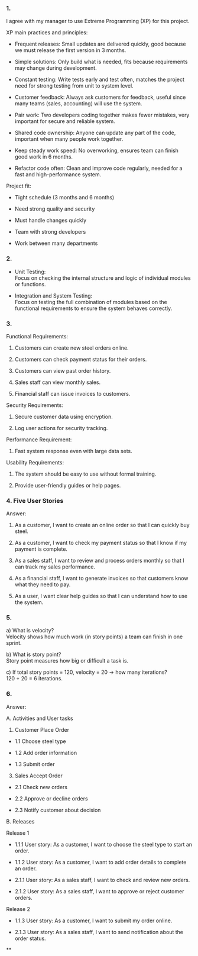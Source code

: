 ### 1. 

I agree with my manager to use Extreme Programming (XP) for this project.

XP main practices and principles:

- Frequent releases: Small updates are delivered quickly, good because we must release the first version in 3 months.  
      
    
- Simple solutions: Only build what is needed, fits because requirements may change during development.  
      
    
- Constant testing: Write tests early and test often, matches the project need for strong testing from unit to system level.  
      
    
- Customer feedback: Always ask customers for feedback, useful since many teams (sales, accounting) will use the system.  
      
    
- Pair work: Two developers coding together makes fewer mistakes, very important for secure and reliable system.  
      
    
- Shared code ownership: Anyone can update any part of the code, important when many people work together.  
      
    
- Keep steady work speed: No overworking, ensures team can finish good work in 6 months.  
      
    
- Refactor code often: Clean and improve code regularly, needed for a fast and high-performance system.  
      
    

Project fit:

- Tight schedule (3 months and 6 months)  
      
    
- Need strong quality and security  
      
    
- Must handle changes quickly  
      
    
- Team with strong developers  
      
    
- Work between many departments  
      
    

  

### 2. 

- Unit Testing:  
    Focus on checking the internal structure and logic of individual modules or functions.  
      
    
- Integration and System Testing:  
    Focus on testing the full combination of modules based on the functional requirements to ensure the system behaves correctly.  
      
    

  
  

### 3. 

Functional Requirements:

1. Customers can create new steel orders online.  
      
    
2. Customers can check payment status for their orders.  
      
    
3. Customers can view past order history.  
      
    
4. Sales staff can view monthly sales.  
      
    
5. Financial staff can issue invoices to customers.  
      
    

Security Requirements:

1. Secure customer data using encryption.  
      
    
2. Log user actions for security tracking.  
      
    

Performance Requirement:

1. Fast system response even with large data sets.  
      
    

Usability Requirements:

1. The system should be easy to use without formal training.  
      
    
2. Provide user-friendly guides or help pages.  
      
    

  

### 4. Five User Stories

Answer:

1. As a customer, I want to create an online order so that I can quickly buy steel.  
      
    
2. As a customer, I want to check my payment status so that I know if my payment is complete.  
      
    
3. As a sales staff, I want to review and process orders monthly so that I can track my sales performance.  
      
    
4. As a financial staff, I want to generate invoices so that customers know what they need to pay.  
      
    
5. As a user, I want clear help guides so that I can understand how to use the system.  
      
    

  

### 5. 

a) What is velocity?  
Velocity shows how much work (in story points) a team can finish in one sprint.

b) What is story point?  
Story point measures how big or difficult a task is.

c) If total story points = 120, velocity = 20 → how many iterations?  
120 ÷ 20 = 6 iterations.

  

### 6. 

Answer:

  

A. Activities and User tasks

1. Customer Place Order  
      
    

- 1.1 Choose steel type  
      
    
- 1.2 Add order information  
      
    
- 1.3 Submit order  
      
    

3. Sales Accept Order  
      
    

- 2.1 Check new orders  
      
    
- 2.2 Approve or decline orders  
      
    
- 2.3 Notify customer about decision  
      
    

  

B. Releases

Release 1

- 1.1.1 User story: As a customer, I want to choose the steel type to start an order.  
      
    
- 1.1.2 User story: As a customer, I want to add order details to complete an order.  
      
    
- 2.1.1 User story: As a sales staff, I want to check and review new orders.  
      
    
- 2.1.2 User story: As a sales staff, I want to approve or reject customer orders.  
      
    

Release 2

- 1.1.3 User story: As a customer, I want to submit my order online.  
      
    
- 2.1.3 User story: As a sales staff, I want to send notification about the order status.  
      
    

  
**
